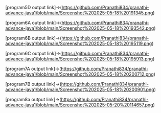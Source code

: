 


















[program5D output link]->(https://github.com/Pranathi834/pranathi-advance-java1/blob/main/Screenshot%202025-05-18%20191345.png)

[program6A output link]->(https://github.com/Pranathi834/pranathi-advance-java1/blob/main/Screenshot%202025-05-18%20193542.png)

[program6B output link]->(https://github.com/Pranathi834/pranathi-advance-java1/blob/main/Screenshot%202025-05-18%20195119.png)

[program6C output link]->(https://github.com/Pranathi834/pranathi-advance-java1/blob/main/Screenshot%202025-05-18%20195913.png)

[program7A output link]->(https://github.com/Pranathi834/pranathi-advance-java1/blob/main/Screenshot%202025-05-18%20200712.png)

[program7B output link]->(https://github.com/Pranathi834/pranathi-advance-java1/blob/main/Screenshot%202025-05-18%20200901.png)

[program8a output link]->(https://github.com/Pranathi834/pranathi-advance-java1/blob/main/Screenshot%202025-05-20%20114657.png)











